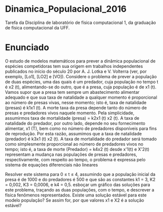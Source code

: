 # Dinamica_Populacional_2016
Tarefa da Disciplina de laboratório de física computacional 1, da graduação de física computacional da UFF.

# Enunciado
O estudo de modelos matemáticos para prever a dinâmica populacional de espécies competidoras tem sua origem em trabalhos independentes publicados no início do século 20 por A. J. Lotka e
V. Volterra (ver, por exemplo, [Lo1], [LO2] e [VO]).
Considere o problema de prever a população de duas espécies, uma das quais é um predador, cuja população no tempo t é x2 (t), alimentando-se do outro, que é a presa, cuja população é de x1 (t).
Vamos supor que a presa tem sempre um abastecimento alimentar adequado e que sua taxa de natalidade a qualquer momento é proporcional ao número de presas vivas, nesse momento; isto é, taxa de natalidade (presas) é k1x1 (t). A morte taxa da presa depende tanto do número de presas e predadores vivos naquele momento. Pela simplicidade, assumirmos taxa de mortalidade (presa) = k2x1 (t) x2 (t). A taxa de natalidade do predador, por outro lado, depende no seu fornecimento alimentar, x1 (T), bem como no número de predadores disponíveis para fins de reprodução.
Por esta razão, assumimos que a taxa de natalidade (predador) é k3x1 (t) x2 (t). A taxa de mortalidade do predador será tomado como simplesmente proporcional ao número de predadores vivos no tempo; isto é, a taxa de morte (Predador) = k4x2 (t) desde x'1(t) e X'2(t) representam a mudança nas populações de presas e predadores, respectivamente, com respeito ao tempo, o problema é expressa pelo sistema de equações diferenciais não lineares

Resolver este sistema para 0 ≤ t ≤ 4, assumindo que a população inicial da presa é de 1000 e do predadores é 500 e que são as constantes k1 = 3, K2 = 0,002, K3 = 0,0006, e k4 = 0,5. esboçar um gráfico das soluções para este problema, traçando as duas populações, com o tempo, e descrever a física fenômenos representados. Existe uma solução estável para este modelo população? Se assim for, por que valores x1 e X2 é a solução estável?
